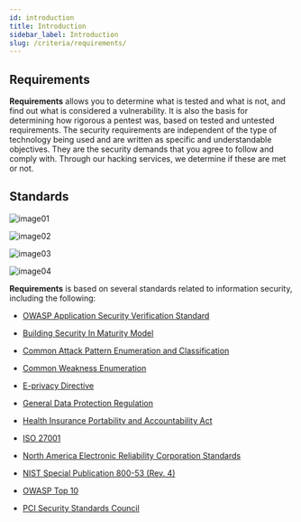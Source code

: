 ```yaml
---
id: introduction
title: Introduction
sidebar_label: Introduction
slug: /criteria/requirements/
---
```


## Requirements

**Requirements** allows you to determine
what is tested and what is not,
and find out what is considered a vulnerability.
It is also the basis for determining
how rigorous a pentest was,
based on tested and untested requirements.
The security requirements
are independent of the type of technology being used
and are written as specific
and understandable objectives.
They are the security demands
that you agree to follow and comply with.
Through our hacking services,
we determine if these are met or not.

## Standards

![image01](https://res.cloudinary.com/fluid-attacks/image/upload/v1622212525/docs/criteria/requirements/logos01_etmahd.webp)

![image02](https://res.cloudinary.com/fluid-attacks/image/upload/v1622212525/docs/criteria/requirements/logos02_yveq4c.webp)

![image03](https://res.cloudinary.com/fluid-attacks/image/upload/v1622212525/docs/criteria/requirements/logos03_qdn2ln.webp)

![image04](https://res.cloudinary.com/fluid-attacks/image/upload/v1622212525/docs/criteria/requirements/logos04_hwwnh0.webp)

**Requirements** is based on several standards
related to information security, including the following:

- [OWASP Application Security Verification Standard](https://www.owasp.org/index.php/Category:OWASP_Application_Security_Verification_Standard_Project)

- [Building Security In Maturity Model](https://www.bsimm.com/download.html)

- [Common Attack Pattern Enumeration and Classification](https://capec.mitre.org/index.html)

- [Common Weakness Enumeration](https://cwe.mitre.org/)

- [E-privacy Directive](https://edps.europa.eu/data-protection/our-work/subjects/eprivacy-directive_en)

- [General Data Protection Regulation](https://gdpr-info.eu/)

- [Health Insurance Portability and Accountability Act](https://www.hhs.gov/hipaa/for-professionals/security/laws-regulations/index.html)

- [ISO 27001](https://www.iso.org/isoiec-27001-information-security.html)

- [North America Electronic Reliability Corporation Standards](https://www.nerc.com/pa/Stand/Pages/Default.aspx)

- [NIST Special Publication 800-53 (Rev. 4)](https://nvd.nist.gov/800-53/Rev4)

- [OWASP Top 10](https://owasp.org/www-project-top-ten/)

- [PCI Security Standards Council](https://www.pcisecuritystandards.org/)
